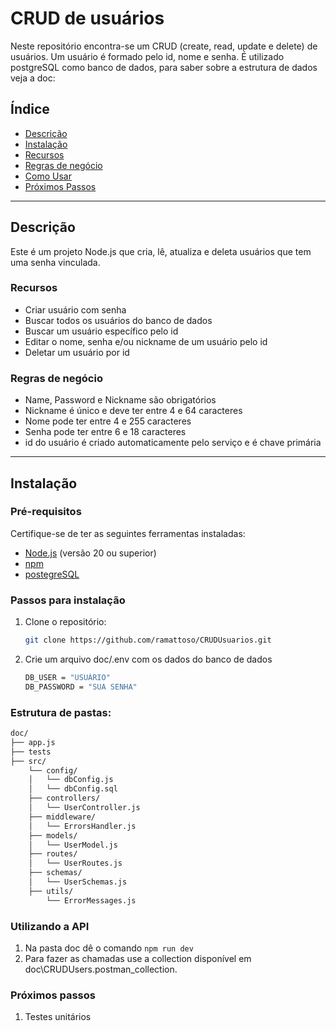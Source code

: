 # **CRUD de usuários**

Neste repositório encontra-se um CRUD (create, read, update e delete) de usuários. Um usuário é formado pelo id, nome e senha. 
É utilizado postgreSQL como banco de dados, para saber sobre a estrutura de dados veja a doc: 

## **Índice**

- [Descrição](#descrição)
- [Instalação](#instalação)
- [Recursos](#recursos)
- [Regras de negócio](#regras-de-negócio)
- [Como Usar](#utilizando-a-api)
- [Próximos Passos](#próximos-passos)

---

## **Descrição**

Este é um projeto Node.js que cria, lê, atualiza e deleta usuários que tem uma senha vinculada. 

### **Recursos**
- Criar usuário com senha
- Buscar todos os usuários do banco de dados
- Buscar um usuário específico pelo id
- Editar o nome, senha e/ou nickname de um usuário pelo id
- Deletar um usuário por id

### Regras de negócio

- Name, Password e Nickname são obrigatórios 
- Nickname é único e deve ter entre 4 e 64 caracteres
- Nome pode ter entre 4 e 255 caracteres
- Senha pode ter entre 6 e 18 caracteres
- id do usuário é criado automaticamente pelo serviço e é chave primária

---

## **Instalação**

### **Pré-requisitos**
Certifique-se de ter as seguintes ferramentas instaladas:
- [Node.js](https://nodejs.org/) (versão 20 ou superior)
- [npm](https://www.npmjs.com/)
- [postegreSQL](https://www.postgresql.org/download/)

### **Passos para instalação**
1. Clone o repositório:
   ```bash
   git clone https://github.com/ramattoso/CRUDUsuarios.git

   ```
2. Crie um arquivo doc/.env com os dados do banco de dados
   ```bash
   DB_USER = "USUÁRIO"
   DB_PASSWORD = "SUA SENHA"
   ```

### Estrutura de pastas:
   ```bash
   doc/
   ├── app.js
   ├── tests
   ├── src/         
       └── config/
       │   └── dbConfig.js
       │   └── dbConfig.sql
       ├── controllers/
       │   └── UserController.js
       ├── middleware/
       │   └── ErrorsHandler.js
       ├── models/
       │   └── UserModel.js
       ├── routes/
       │   └── UserRoutes.js
       ├── schemas/
       │   └── UserSchemas.js
       ├── utils/
           └── ErrorMessages.js 
   ```

### Utilizando a API

1. Na pasta doc dê o comando `npm run dev`
2. Para fazer as chamadas use a collection disponível em doc\CRUDUsers.postman_collection.

### Próximos passos
1. Testes unitários